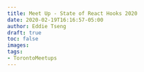 ```yaml
---
title: Meet Up - State of React Hooks 2020
date: 2020-02-19T16:16:57-05:00
author: Eddie Tseng
draft: true 
toc: false
images:
tags:
- TorontoMeetups
---
```


